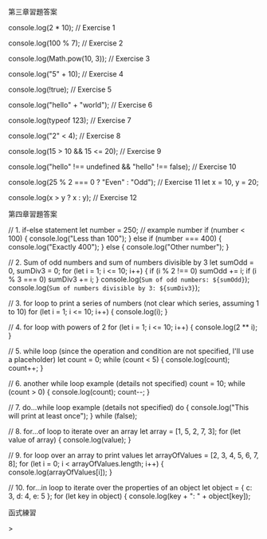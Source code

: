 第三章習題答案

console.log(2 * 10); // Exercise 1

console.log(100 % 7); // Exercise 2

console.log(Math.pow(10, 3)); // Exercise 3

console.log("5" + 10); // Exercise 4

console.log(!true); // Exercise 5

console.log("hello" + "world"); // Exercise 6

console.log(typeof 123); // Exercise 7

console.log("2" < 4); // Exercise 8

console.log(15 > 10 && 15 <= 20); // Exercise 9

console.log("hello" !== undefined && "hello" !== false); // Exercise 10

console.log(25 % 2 === 0 ? "Even" : "Odd"); // Exercise 11
let x = 10, y = 20;

console.log(x > y ? x : y); // Exercise 12

第四章習題答案

// 1. if-else statement
let number = 250; // example number
if (number < 100) {
  console.log("Less than 100");
} else if (number === 400) {
  console.log("Exactly 400");
} else {
  console.log("Other number");
}

// 2. Sum of odd numbers and sum of numbers divisible by 3
let sumOdd = 0, sumDiv3 = 0;
for (let i = 1; i <= 10; i++) {
  if (i % 2 !== 0) sumOdd += i;
  if (i % 3 === 0) sumDiv3 += i;
}
console.log(`Sum of odd numbers: ${sumOdd}`);
console.log(`Sum of numbers divisible by 3: ${sumDiv3}`);

// 3. for loop to print a series of numbers (not clear which series, assuming 1 to 10)
for (let i = 1; i <= 10; i++) {
  console.log(i);
}

// 4. for loop with powers of 2
for (let i = 1; i <= 10; i++) {
  console.log(2 ** i);
}

// 5. while loop (since the operation and condition are not specified, I'll use a placeholder)
let count = 0;
while (count < 5) {
  console.log(count);
  count++;
}

// 6. another while loop example (details not specified)
count = 10;
while (count > 0) {
  console.log(count);
  count--;
}

// 7. do...while loop example (details not specified)
do {
  console.log("This will print at least once");
} while (false);

// 8. for...of loop to iterate over an array
let array = [1, 5, 2, 7, 3];
for (let value of array) {
  console.log(value);
}

// 9. for loop over an array to print values
let arrayOfValues = [2, 3, 4, 5, 6, 7, 8];
for (let i = 0; i < arrayOfValues.length; i++) {
  console.log(arrayOfValues[i]);
}

// 10. for...in loop to iterate over the properties of an object
let object = { c: 3, d: 4, e: 5 };
for (let key in object) {
  console.log(key + ": " + object[key]);



函式練習
  <!--20240326-->>
<html>
<body>


<p id="demo"></p>

<script>
function getAreal(radius){var area = 3.14*radius*radius;
window.alert('半徑'+radius+'的圓面積為'+area);
}

var circleRadius=window.prompt('請輸入半徑,','');
getAreal(circleRadius);
function getArea2(radius){
    var area = 3.14*radius*radius;
    return area;
} 
var circleRadius=window.prompt('請輸入半徑,','');
var circleArea=getArea2(circleRadius);
window.alert('半徑為'+circleRadius+'的圓面積為'+circleArea);
</script> 
</body>
</html>






